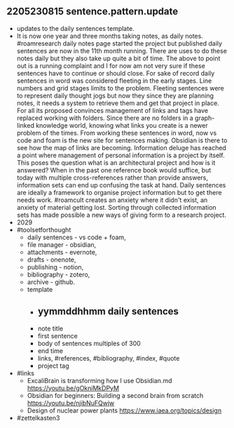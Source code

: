 ## 2205230815 sentence.pattern.update

* updates to the daily sentences template.
* It is now one year and three months taking notes, as daily notes.
#roamresearch daily notes page started the project but published daily sentences are now in the 11th month running.
There are uses to do these notes daily but they also take up quite a bit of time.
The above to point out is a running complaint and I for now am not very sure if these sentences have to continue or should close.
For sake of record daily sentences in word was considered fleeting in the early stages.
Line numbers and grid stages limits to the problem.
Fleeting sentences were to represent daily thought jogs but now they since they are planning notes, it needs a system to retrieve them and get that project in place.
For all its proposed convinces management of links and tags have replaced working with folders.
Since there are no folders in a graph-linked knowledge world, knowing what links you create is a newer problem of the times.
From working these sentences in word, now vs code and foam is the new site for sentences making.
Obsidian is there to see how the map of links are becoming.
Information deluge has reached a point where management of personal information is a project by itself.
This poses the question what is an architectural project and how is it answered?
When in the past one reference book would suffice, but today with multiple cross-references rather than provide answers, information sets can end up confusing the task at hand.
Daily sentences are ideally a framework to organise project information but to get there needs work.
#roamcult creates an anxiety where it didn't exist, an anxiety of material getting lost.
Sorting through collected information sets has made possible a new ways of giving form to a research project.
* 2029
* #toolsetforthought
    * daily sentences - vs code + foam, 
    * file manager - obsidian, 
    * attachments - evernote, 
    * drafts - onenote, 
    * publishing - notion,
    * bibliography - zotero,
    * archive - github.
  * template
    * ## yymmddhhmm daily sentences
    * note title
    * first sentence
    * body of sentences multiples of 300
    * end time
    * links, #references, #bibliography, #index, #quote
    * project tag
* #links
  * ExcaliBrain is transforming how I use Obsidian.md https://youtu.be/gOkniMkDPyM 
  * Obsidian for beginners: Building a second brain from scratch https://youtu.be/njibNuFQwjw 
  * Design of nuclear power plants https://www.iaea.org/topics/design 
* #zettelkasten3